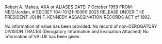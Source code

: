 Robert A. Maheu, AKA or ALIASES DATE: 7 October 1959 FROM: NE/2/Jordan. # SECRET 104-10121-10366 2025 RELEASE UNDER THE PRESIDENT JOHN F. KENNEDY ASSASSINATION RECORDS ACT of 1992.

No information of value has been provided. No record of non-DEROGATORY DIVISION TRACES (Derogatory Information and Evaluation Attached) No information of VALUE has been given.